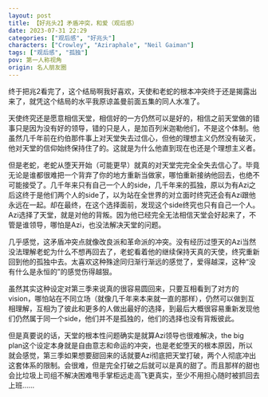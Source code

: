 ```yaml
---
layout: post
title: 【好兆头2】矛盾冲突，和爱（观后感）
date: 2023-07-31 22:29
categories: ["观后感", "好兆头"]
characters: ["Crowley", "Aziraphale", "Neil Gaiman"]
tags: ["观后感", "孤独"]
pov: 第一人称视角
origin: 名人朋友圈
---
```


终于把兆2看完了，这个结局啊我好喜欢，天使和老蛇的根本冲突终于还是揭露出来了，就凭这个结局的水平我原谅盖曼前面五集的同人水准了。

天使终究还是愿意相信天堂，相信好的一方仍然可以是好的，相信之前天堂做的错事只是因为没有好的领导，错的只是人，是加百列米迦勒他们，不是这个体制。他虽然几千年前在约伯那件事上对天堂失去过信心，但他的理想主义仍然没有破灭，他对天堂的信仰始终保持住了的。这就是为什么他直到现在也还是个理想主义者。

但是老蛇，老蛇从堕天开始（可能更早）就真的对天堂完完全全失去信心了。毕竟无论是谁都很难把一个背弃了你的地方重新当做家，哪怕重新接纳他回去，也绝不可能接受了。几千年来只有自己一个人的side，几千年来的孤独，原以为有Azi之后这终于是他们两个人的side了，以为站在全世界的对立面时终究还会有Azi跟他永远在一起。却在最终，在这个选择面前，发现这个side终究也只有自己一个人。Azi选择了天堂，就是对他的背叛。因为他已经完全无法相信天堂会好起来了，不管是谁领导，哪怕是Azi，也没法解决天堂的问题。

几乎感觉，这矛盾冲突点就像改良派和革命派的冲突。没有经历过堕天的Azi当然没法理解老蛇为什么不想再回去了，老蛇看着他的继续保持天真的天使，终究重新回到他的孤独中去。太喜欢这种殊途同归渐行渐远的感觉了，爱得越深，这种“没有什么是永恒的”的感觉伤得越狠。

虽然其实这种设定对第三季来说真的很容易圆回来，只要互相看到了对方的vision，哪怕站在不同立场（就像几千年来本来就一直的那样），仍然可以做到互相理解，互相为了彼此和更多的人做出最好的选择，到最后大概很容易重新发现他们仍然属于同一个side，他们并不是孤独的，他们的选择也没有背叛彼此。

但是真要说的话，天堂的根本性问题确实是就算Azi领导也很难解决，the big plan这个设定本身就是自由意志和命运的冲突，也是老蛇堕天的根本原因，所以就会感觉，第三季如果想要甜回来的话就要Azi彻底把天堂打破，两个人彻底冲出这套体系的限制。会很难，但是完全打破之后就可以是真的甜了。而且那样的甜也会比垃圾上司组不解决困难甩手掌柜远走高飞更真实，至少不用担心随时被抓回去上班……
